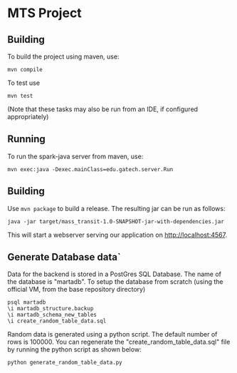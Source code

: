 # MTS Project

## Building

To build the project using maven, use:

```
mvn compile
```

To test use

```
mvn test
```

(Note that these tasks may also be run from an IDE, if configured appropriately)

## Running

To run the spark-java server from maven, use:

```
mvn exec:java -Dexec.mainClass=edu.gatech.server.Run
```

## Building

Use `mvn package` to build a release. The resulting jar can be run as follows:

```
java -jar target/mass_transit-1.0-SNAPSHOT-jar-with-dependencies.jar
```

This will start a webserver serving our application on [http://localhost:4567](http://localhost:4567).

## Generate Database data`

Data for the backend is stored in a PostGres SQL Database.
The name of the database is "martadb". To setup the database from 
scratch (using the official VM, from the base repository directory)

```
psql martadb
\i martadb_structure.backup
\i martadb_schema_new_tables
\i create_random_table_data.sql
```

Random data is generated using a python script. The default number of
rows is 100000. You can regenerate the "create_random_table_data.sql"
file by running the python script as shown below:

```
python generate_random_table_data.py
```

